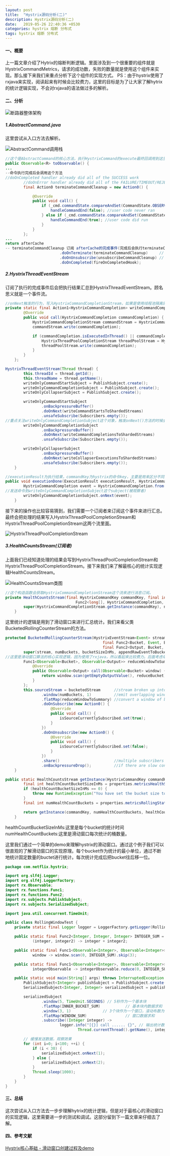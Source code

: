 ```yaml
---
layout: post
title:  "Hystrix源码分析(二)"
description: Hystrix源码分析(二)
date:   2019-05-26 22:40:36 +0530
categories: hystrix 熔断 分布式
tags: hystrix 熔断 分布式
---
```

#### 一、概要
上一篇文章介绍了Hytrix的熔断判断逻辑。里面涉及到一个很重要的组件就是HystrixCommandMetrics，请求的成功数，失败的数量就是使用这个组件来实现。那么接下来我们来重点分析下这个组件的实现方式。
PS：由于hystrix使用了rxjava来实现，阅读起来有时候会比较费力，这里的目标是为了让大家了解hytrix的统计逻辑实现，不会对rxjava的语法做过多的解析。

#### 二、分析

![断路器整体架构](https://leiwingqueen-1300197911.cos.ap-guangzhou.myqcloud.com/20190921202105.png)

##### 1.AbstractCommand.java
这里尝试从入口方法去解析。

![AbstractCommand调用栈](https://leiwingqueen-1300197911.cos.ap-guangzhou.myqcloud.com/20190921202232.png)

```java
//这个是AbstractCommand的核心方法，执行HystrixCommand的execute最终回调用到这里。
public Observable<R> toObservable() {
...
--命令执行完成后会调用这个方法
//doOnCompleted handler already did all of the SUCCESS work
        //doOnError handler already did all of the FAILURE/TIMEOUT/REJECTION/BAD_REQUEST work
        final Action0 terminateCommandCleanup = new Action0() {

            @Override
            public void call() {
                if (_cmd.commandState.compareAndSet(CommandState.OBSERVABLE_CHAIN_CREATED, CommandState.TERMINAL)) {
                    handleCommandEnd(false); //user code never ran
                } else if (_cmd.commandState.compareAndSet(CommandState.USER_CODE_EXECUTED, CommandState.TERMINAL)) {
                    handleCommandEnd(true); //user code did run
                }
            }
        };
...
return afterCache
-- terminateCommandCleanup 订阅 afterCache的完成事件(完成后会执行terminateCommandCleanup的逻辑)
                        .doOnTerminate(terminateCommandCleanup)     // perform cleanup once (either on normal terminal state (this line), or unsubscribe (next line))
                        .doOnUnsubscribe(unsubscribeCommandCleanup) // perform cleanup once
                        .doOnCompleted(fireOnCompletedHook);
```
##### 2.HystrixThreadEventStream
订阅了执行的完成事件后会把执行结果汇总到HystrixThreadEventStream。顾名思义就是一个事件流。
```java
//onNext触发的行为，写入HystrixCommandCompletionStream，如果是使用线程池隔离的方式还会写入HystrixThreadPoolCompletionStream。
private static final Action1<HystrixCommandCompletion> writeCommandCompletionsToShardedStreams = new Action1<HystrixCommandCompletion>() {
        @Override
        public void call(HystrixCommandCompletion commandCompletion) {
            HystrixCommandCompletionStream commandStream = HystrixCommandCompletionStream.getInstance(commandCompletion.getCommandKey());
            commandStream.write(commandCompletion);

            if (commandCompletion.isExecutedInThread() || commandCompletion.isResponseThreadPoolRejected()) {
                HystrixThreadPoolCompletionStream threadPoolStream = HystrixThreadPoolCompletionStream.getInstance(commandCompletion.getThreadPoolKey());
                threadPoolStream.write(commandCompletion);
            }
        }
    };

HystrixThreadEventStream(Thread thread) {
        this.threadId = thread.getId();
        this.threadName = thread.getName();
        writeOnlyCommandStartSubject = PublishSubject.create();
        writeOnlyCommandCompletionSubject = PublishSubject.create();
        writeOnlyCollapserSubject = PublishSubject.create();

        writeOnlyCommandStartSubject
                .onBackpressureBuffer()
                .doOnNext(writeCommandStartsToShardedStreams)
                .unsafeSubscribe(Subscribers.empty());
//重点关注writeOnlyCommandCompletionSubject这个对象，触发onNext()方法的时候会调用writeCommandCompletionsToShardedStreams这个方法。
        writeOnlyCommandCompletionSubject
                .onBackpressureBuffer()
                .doOnNext(writeCommandCompletionsToShardedStreams)
                .unsafeSubscribe(Subscribers.empty());

        writeOnlyCollapserSubject
                .onBackpressureBuffer()
                .doOnNext(writeCollapserExecutionsToShardedStreams)
                .unsafeSubscribe(Subscribers.empty());
    }

//executionResult为执行结果，commandKey为hystrix的命令key，主要是用来区分不同业务进行统计使用的
public void executionDone(ExecutionResult executionResult, HystrixCommandKey commandKey, HystrixThreadPoolKey threadPoolKey) {
        HystrixCommandCompletion event = HystrixCommandCompletion.from(executionResult, commandKey, threadPoolKey);
//发送命令到writeOnlyCommandCompletionSubject这个subject(被观察者)
        writeOnlyCommandCompletionSubject.onNext(event);
    }
```
接下来的操作也比较容易猜到，我们需要一个订阅者来订阅这个事件来进行汇总。
最终会把处理的结果写入HystrixThreadPoolCompletionStream和HystrixThreadPoolCompletionStream这两个流里面。

![HystrixThreadPoolCompletionStream](https://leiwingqueen-1300197911.cos.ap-guangzhou.myqcloud.com/20190921202503.png)



##### 3.HealthCountsStream(订阅者)

上面我们已经知道处理的结果会写到HystrixThreadPoolCompletionStream和HystrixThreadPoolCompletionStream。接下来我们来了解最核心的统计实现逻辑HealthCountsStream。

![HealthCountsStream类图](https://leiwingqueen-1300197911.cos.ap-guangzhou.myqcloud.com/20190921202603.png)



```java
//这个构造函数会获取HystrixCommandCompletionStream这个流来进行消息订阅。
private HealthCountsStream(final HystrixCommandKey commandKey, final int numBuckets, final int bucketSizeInMs,
                               Func2<long[], HystrixCommandCompletion, long[]> reduceCommandCompletion) {
        super(HystrixCommandCompletionStream.getInstance(commandKey), numBuckets, bucketSizeInMs, reduceCommandCompletion, healthCheckAccumulator);
    }
```
这里统计的逻辑是用到了滑动窗口来进行汇总统计。我们来看父类BucketedRollingCounterStream的方法。
```java
protected BucketedRollingCounterStream(HystrixEventStream<Event> stream, final int numBuckets, int bucketSizeInMs,
                                           final Func2<Bucket, Event, Bucket> appendRawEventToBucket,
                                           final Func2<Output, Bucket, Output> reduceBucket) {
        super(stream, numBuckets, bucketSizeInMs, appendRawEventToBucket);
//这里是滑动窗口算法的核心实现逻辑，因为使用了rxjava，所以看起来比较费力。后面考虑单独花一个章节对这部分代码进行测试。
        Func1<Observable<Bucket>, Observable<Output>> reduceWindowToSummary = new Func1<Observable<Bucket>, Observable<Output>>() {
            @Override
            public Observable<Output> call(Observable<Bucket> window) {
                return window.scan(getEmptyOutputValue(), reduceBucket).skip(numBuckets);
            }
        };
        this.sourceStream = bucketedStream      //stream broken up into buckets
                .window(numBuckets, 1)          //emit overlapping windows of buckets
                .flatMap(reduceWindowToSummary) //convert a window of bucket-summaries into a single summary
                .doOnSubscribe(new Action0() {
                    @Override
                    public void call() {
                        isSourceCurrentlySubscribed.set(true);
                    }
                })
                .doOnUnsubscribe(new Action0() {
                    @Override
                    public void call() {
                        isSourceCurrentlySubscribed.set(false);
                    }
                })
                .share()                        //multiple subscribers should get same data
                .onBackpressureDrop();          //if there are slow consumers, data should not buffer
    }
```
```java
public static HealthCountsStream getInstance(HystrixCommandKey commandKey, HystrixCommandProperties properties) {
        final int healthCountBucketSizeInMs = properties.metricsHealthSnapshotIntervalInMilliseconds().get();
        if (healthCountBucketSizeInMs == 0) {
            throw new RuntimeException("You have set the bucket size to 0ms.  Please set a positive number, so that the metric stream can be properly consumed");
        }
        final int numHealthCountBuckets = properties.metricsRollingStatisticalWindowInMilliseconds().get() / healthCountBucketSizeInMs;

        return getInstance(commandKey, numHealthCountBuckets, healthCountBucketSizeInMs);
    }
```
healthCountBucketSizeInMs:这里是每个bucket的统计时间
numHealthCountBuckets:这里是滑动窗口每次统计的桶数量。

这里我们通过一个简单的demo来理解hystrix的滑动窗口。通过这个例子我们可以很直观的了解滑动窗口的实现原理。每个bucket作为统计的最小单位，通过不断地统计固定数量的buctet进行统计。每次统计完成后把bucket往后移一位。
```java
package com.netflix.hystrix;

import org.slf4j.Logger;
import org.slf4j.LoggerFactory;
import rx.Observable;
import rx.functions.Func1;
import rx.functions.Func2;
import rx.subjects.PublishSubject;
import rx.subjects.SerializedSubject;

import java.util.concurrent.TimeUnit;

public class RollingWindowTest {
    private static final Logger logger = LoggerFactory.getLogger(RollingWindowTest.class);

    public static final Func2<Integer, Integer, Integer> INTEGER_SUM =
            (integer, integer2) -> integer + integer2;

    public static final Func1<Observable<Integer>, Observable<Integer>> WINDOW_SUM =
            window -> window.scan(0, INTEGER_SUM).skip(3);

    public static final Func1<Observable<Integer>, Observable<Integer>> INNER_BUCKET_SUM =
            integerObservable -> integerObservable.reduce(0, INTEGER_SUM);

    public static void main(String[] args) throws InterruptedException {
        PublishSubject<Integer> publishSubject = PublishSubject.create();
        SerializedSubject<Integer, Integer> serializedSubject = publishSubject.toSerialized();

        serializedSubject
                .window(5, TimeUnit.SECONDS) // 5秒作为一个基本块
                .flatMap(INNER_BUCKET_SUM)           // 基本块内数据求和
                .window(3, 1)              // 3个块作为一个窗口，滚动布数为1
                .flatMap(WINDOW_SUM)                 // 窗口数据求和
                .subscribe((Integer integer) ->
                        logger.info("[{}] call ...... {}", // 输出统计数据到日志
                                Thread.currentThread().getName(), integer));

        // 缓慢发送数据，观察效果
        for (int i=0; i<100; ++i) {
            if (i < 30) {
                serializedSubject.onNext(1);
            } else {
                serializedSubject.onNext(2);
            }
            Thread.sleep(1000);
        }
    }
}

```
#### 三、总结
这次尝试从入口方法去一步步理解hytrix的统计逻辑，但是对于最核心的滑动窗口的实现逻辑，这里需要进一步的测试和调试。这部分留到下一篇文章来仔细去了解。
#### 四、参考文献
[Hystrix核心基础 - 滑动窗口创建过程及demo](https://www.cnblogs.com/itar/p/9013697.html)





